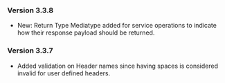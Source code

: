 ### Version 3.3.8

 - New: Return Type Mediatype added for service operations to indicate how their response payload should be returned.

### Version 3.3.7

 - Added validation on Header names since having spaces is considered invalid for user defined headers.